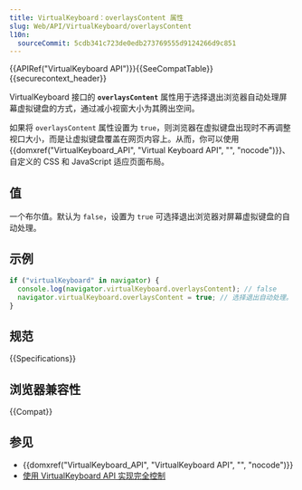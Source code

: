 ```yaml
---
title: VirtualKeyboard：overlaysContent 属性
slug: Web/API/VirtualKeyboard/overlaysContent
l10n:
  sourceCommit: 5cdb341c723de0edb273769555d9124266d9c851
---
```


{{APIRef("VirtualKeyboard API")}}{{SeeCompatTable}}{{securecontext_header}}

VirtualKeyboard 接口的 **`overlaysContent`** 属性用于选择退出浏览器自动处理屏幕虚拟键盘的方式，通过减小视窗大小为其腾出空间。

如果将 `overlaysContent` 属性设置为 `true`，则浏览器在虚拟键盘出现时不再调整视口大小，而是让虚拟键盘覆盖在网页内容上。从而，你可以使用 {{domxref("VirtualKeyboard_API", "Virtual Keyboard API", "", "nocode")}}、自定义的 CSS 和 JavaScript 适应页面布局。

## 值

一个布尔值。默认为 `false`，设置为 `true` 可选择退出浏览器对屏幕虚拟键盘的自动处理。

## 示例

```js
if ("virtualKeyboard" in navigator) {
  console.log(navigator.virtualKeyboard.overlaysContent); // false
  navigator.virtualKeyboard.overlaysContent = true; // 选择退出自动处理。
}
```

## 规范

{{Specifications}}

## 浏览器兼容性

{{Compat}}

## 参见

- {{domxref("VirtualKeyboard_API", "VirtualKeyboard API", "", "nocode")}}
- [使用 VirtualKeyboard API 实现完全控制](https://developer.chrome.com/docs/web-platform/virtual-keyboard/)
